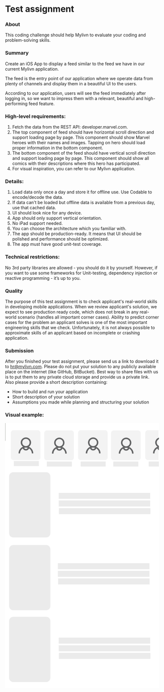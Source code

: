 # Test assignment

### About

This coding challenge should help Mylivn to evaluate your coding and problem-solving skills.

### Summary

Create an iOS App to display a feed similar to the feed we have in our current Mylivn application.

The feed is the entry point of our application where we operate data from plenty of channels and display them in a beautiful UI to the users.
 
According to our application, users will see the feed immediately after logging in, so we want to impress them with a relevant, beautiful and high-performing feed feature.

### High-level requirements:

1. Fetch the data from the REST API: developer.marvel.com.
2. The top component of feed should have horizontal scroll direction and support loading page by page. This component should show Marvel heroes with their names and images. Tapping on hero should load proper information in the bottom component.
3. The bottom component of the feed should have vertical scroll direction and support loading page by page. This component should show all comics with their descriptions where this hero has participated.
4. For visual inspiration, you can refer to our Mylivn application.

### Details:

1. Load data only once a day and store it for offline use. Use Codable to encode/decode the data.
2. If data can't be loaded but offline data is available from a previous day, use that cached data.
3. UI should look nice for any device.
4. App should only support vertical orientation.
4. No iPad support needed.
5. You can choose the architecture which you familiar with.
6. The app should be production-ready. It means that UI should be polished and performance should be optimized.
7. The app must have good unit-test coverage.

### Technical restrictions: 

No 3rd party libraries are allowed - you should do it by yourself. However, if you want to use some frameworks for Unit-testing, dependency injection or reactive programming - it’s up to you.

### Quality

The purpose of this test assignment is to check applicant's real-world skills in developing mobile applications. When we review applicant's solution, we expect to see production ready code, which does not break in any real-world scenario (handles all important corner cases). Ability to predict corner cases for the problem an applicant solves is one of the most important engineering skills that we check. Unfortunately, it is not always possible to approximate skills of an applicant based on incomplete or crashing application.

### Submission

After you finished your test assignment, please send us a link to download it to hr@mylivn.com. Please do not put your solution to any publicly available place on the internet (like GitHub, BitBucket). Best way to share files with us is to put them to any private cloud storage and provide us a private link.
Also please provide a short description containing:
* How to build and run your application
* Short description of your solution
* Assumptions you made while planning and structuring your solution

### Visual example:
![](https://raw.githubusercontent.com/mylivn-gmbh/mobile-test-assignment/master/Example.png)
